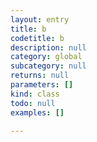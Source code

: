 ```yaml
---
layout: entry
title: b
codetitle: b
description: null
category: global
subcategory: null
returns: null
parameters: []
kind: class
todo: null
examples: []

---
```

